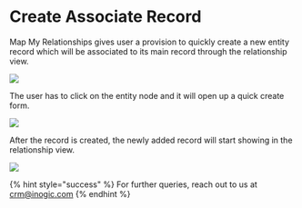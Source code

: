 # Create Associate Record

Map My Relationships gives user a provision to quickly create a new entity record which will be associated to its main record through the relationship view.

![](<../../.gitbook/assets/Quick Rec\_1.png>)

The user has to click on the entity node and it will open up a quick create form.

![](<../../.gitbook/assets/Quick Rec\_2.png>)

After the record is created, the newly added record will start showing in the relationship view.

![](<../../.gitbook/assets/Quick Rec\_3.png>)

{% hint style="success" %}
For further queries, reach out to us at [crm@inogic.com](mailto:crm@inogic.com)
{% endhint %}
